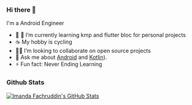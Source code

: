 ### Hi there 👋

I'm a Android Engineer 

- 🔭 🌱 I’m currently learning kmp and flutter bloc for personal projects
- ☕ My hobby is cycling
- 🧑‍💻 I’m looking to collaborate on open source projects
- 💬 Ask me about [Android](https://developer.android.com/) and [Kotlin](https://kotlinlang.org/)).
- ⚡ Fun fact: Never Ending Learning

### Github Stats 

[![Imanda Fachruddin's GitHub Stats](https://github-readme-stats.vercel.app/api?username=imandaf&hide=contribs&show_icons=true&include_all_commits=true&count_private=true)](https://github.com/imandaf)
